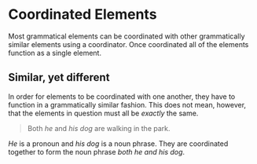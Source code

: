 # Coordinated Elements
Most grammatical elements can be coordinated with other grammatically similar elements using a coordinator. Once coordinated all of the elements function as a single element.

## Similar, yet different
In order for elements to be coordinated with one another, they have to function in a grammatically similar fashion. This does not mean, however, that the elements in question must all be *exactly* the same.

> Both *he* and *his dog* are walking in the park.
<!-- .caption -->
*He* is a pronoun and *his dog* is a noun phrase. They are coordinated together to form the noun phrase *both he and his dog*.